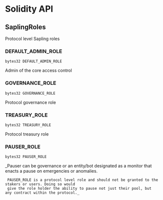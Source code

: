 # Solidity API

## SaplingRoles

Protocol level Sapling roles

### DEFAULT_ADMIN_ROLE

```solidity
bytes32 DEFAULT_ADMIN_ROLE
```

Admin of the core access control

### GOVERNANCE_ROLE

```solidity
bytes32 GOVERNANCE_ROLE
```

Protocol governance role

### TREASURY_ROLE

```solidity
bytes32 TREASURY_ROLE
```

Protocol treasury role

### PAUSER_ROLE

```solidity
bytes32 PAUSER_ROLE
```

_Pauser can be governance or an entity/bot designated as a monitor that 
     enacts a pause on emergencies or anomalies.
     
     PAUSER_ROLE is a protocol level role and should not be granted to the stakers or users. Doing so would
     give the role holder the ability to pause not just their pool, but any contract within the protocol._

